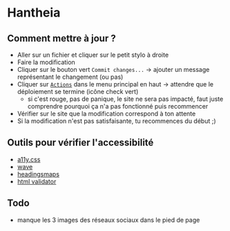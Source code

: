# Hantheia

## Comment mettre à jour ?

- Aller sur un fichier et cliquer sur le petit stylo à droite
- Faire la modification
- Cliquer sur le bouton vert `Commit changes...` -> ajouter un message représentant le changement (ou pas)
- Cliquer sur [`Actions`](https://github.com/Hantheia/hantheia/actions) dans le menu principal en haut -> attendre que le déploiement se termine (icône check vert)
  - si c'est rouge, pas de panique, le site ne sera pas impacté, faut juste comprendre pourquoi ça n'a pas fonctionné puis recommencer
- Vérifier sur le site que la modification correspond à ton attente
- Si la modification n'est pas satisfaisante, tu recommences du début ;)

## Outils pour vérifier l'accessibilité

- [a11y.css](https://ffoodd.github.io/a11y.css/)
- [wave](https://wave.webaim.org/extension/)
- [headingsmaps](https://addons.mozilla.org/fr/firefox/addon/headingsmap/)
- [html validator](https://validator.w3.org/nu/#textarea)

## Todo

- manque les 3 images des réseaux sociaux dans le pied de page
